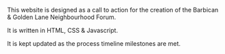 This website is designed as a call to action for the creation of the Barbican & Golden Lane Neighbourhood Forum.

It is written in HTML, CSS & Javascript.

It is kept updated as the process timeline milestones are met.